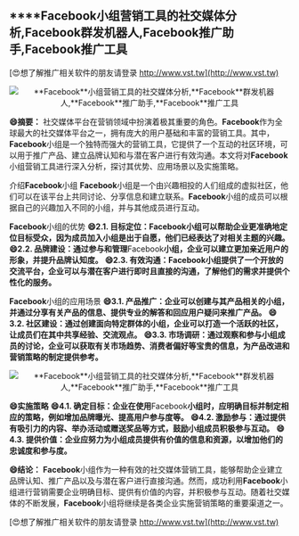 ## ****Facebook**小组营销工具的社交媒体分析,**Facebook**群发机器人,**Facebook**推广助手,**Facebook**推广工具**

[😍想了解推广相关软件的朋友请登录 http://www.vst.tw](http://www.vst.tw)

 <center><img src="https://vst.tw/MP4/tuiguang/png/7.png" alt="**Facebook**小组营销工具的社交媒体分析,**Facebook**群发机器人,**Facebook**推广助手,**Facebook**推广工具"></center>

**😄摘要：**
社交媒体平台在营销领域中扮演着极其重要的角色。**Facebook**作为全球最大的社交媒体平台之一，拥有庞大的用户基础和丰富的营销工具。其中，**Facebook**小组是一个独特而强大的营销工具，它提供了一个互动的社区环境，可以用于推广产品、建立品牌认知和与潜在客户进行有效沟通。本文将对**Facebook**小组营销工具进行深入分析，探讨其优势、应用场景以及实施策略。

介绍**Facebook**小组
**Facebook**小组是一个由兴趣相投的人们组成的虚拟社区，他们可以在该平台上共同讨论、分享信息和建立联系。**Facebook**小组的成员可以根据自己的兴趣加入不同的小组，并与其他成员进行互动。

**Facebook**小组的优势
**😄2.1. 目标定位：**Facebook**小组可以帮助企业更准确地定位目标受众，因为成员加入小组是出于自愿，他们已经表达了对相关主题的兴趣。**
**😄2.2. 品牌建设：通过参与和管理**Facebook**小组，企业可以建立更加亲近用户的形象，并提升品牌认知度。**
**😄2.3. 有效沟通：**Facebook**小组提供了一个开放的交流平台，企业可以与潜在客户进行即时且直接的沟通，了解他们的需求并提供个性化的服务。**

**Facebook**小组的应用场景
**😄3.1. 产品推广：企业可以创建与其产品相关的小组，并通过分享有关产品的信息、提供专业的解答和回应用户疑问来推广产品。**
**😄3.2. 社区建设：通过创建面向特定群体的小组，企业可以打造一个活跃的社区，让成员们在其中共享经验、交流观点。**
**😄3.3. 市场调研：通过观察和参与小组成员的讨论，企业可以获取有关市场趋势、消费者偏好等宝贵的信息，为产品改进和营销策略的制定提供参考。**

 <center><img src="https://vst.tw/MP4/tuiguang/png/8.png" alt="**Facebook**小组营销工具的社交媒体分析,**Facebook**群发机器人,**Facebook**推广助手,**Facebook**推广工具"></center>

**😄实施策略**
**😄4.1. 确定目标：企业在使用**Facebook**小组时，应明确目标并制定相应的策略，例如增加品牌曝光、提高用户参与度等。**
**😄4.2. 激励参与：通过提供有吸引力的内容、举办活动或赠送奖品等方式，鼓励小组成员积极参与互动。**
**😄4.3. 提供价值：企业应努力为小组成员提供有价值的信息和资源，以增加他们的忠诚度和参与度。**

**😄结论：**
**Facebook**小组作为一种有效的社交媒体营销工具，能够帮助企业建立品牌认知、推广产品以及与潜在客户进行直接沟通。然而，成功利用**Facebook**小组进行营销需要企业明确目标、提供有价值的内容，并积极参与互动。随着社交媒体的不断发展，**Facebook**小组将继续是各类企业实施营销策略的重要渠道之一。

[😍想了解推广相关软件的朋友请登录 http://www.vst.tw](http://www.vst.tw)




